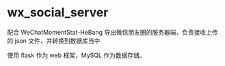 # wx_social_server

配合 WeChatMomentStat-HeBang 导出微信朋友圈的服务器端，负责接收上传的 json 文件，并转换到数据库当中

使用 flask 作为 web 框架，MySQL 作为数据存储。
